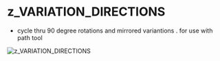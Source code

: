 # z_VARIATION_DIRECTIONS

- cycle thru 90 degree rotations and mirrored variantions  . for use with path tool

![z_VARIATION_DIRECTIONS](https://raw.githubusercontent.com/CorvaeOboro/zenv/master/hip/z_VARIATION_DIRECTIONS/z_VARIATION_DIRECTIONS.jpg?raw=true "z_VARIATION_DIRECTIONS")